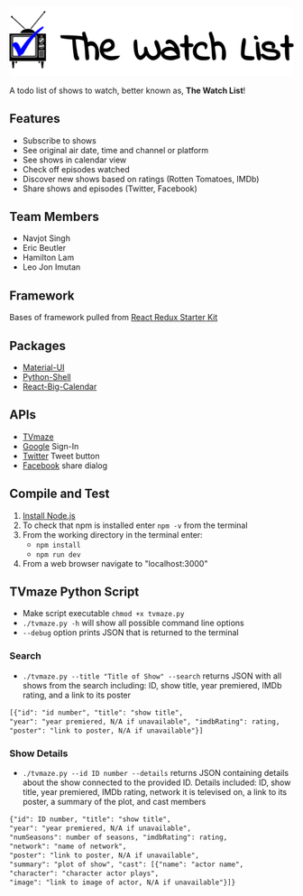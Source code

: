 ![Logo](/logo.png?raw=true.png)

A todo list of shows to watch, better known as, **The Watch List**!

## Features
- Subscribe to shows
- See original air date, time and channel or platform
- See shows in calendar view
- Check off episodes watched
- Discover new shows based on ratings (Rotten Tomatoes, IMDb)
- Share shows and episodes (Twitter, Facebook)

## Team Members
- Navjot Singh
- Eric Beutler
- Hamilton Lam
- Leo Jon Imutan

## Framework
Bases of framework pulled from [React Redux Starter Kit](https://github.com/davezuko/react-redux-starter-kit)

## Packages
- [Material-UI](http://www.material-ui.com/#/)
- [Python-Shell](https://github.com/extrabacon/python-shell)
- [React-Big-Calendar](https://github.com/intljusticemission/react-big-calendar)

## APIs
- [TVmaze](http://www.tvmaze.com/api)
- [Google](https://developers.google.com/identity/sign-in/web/) Sign-In
- [Twitter](https://dev.twitter.com/web/tweet-button) Tweet button
- [Facebook](https://developers.facebook.com/docs/sharing/reference/share-dialog) share dialog

## Compile and Test
1. [Install Node.js](https://nodejs.org/en/)
2. To check that npm is installed enter `npm -v` from the terminal
3. From the working directory in the terminal enter:
    - `npm install`
    - `npm run dev`
4. From a web browser navigate to "localhost:3000"

## TVmaze Python Script
- Make script executable `chmod +x tvmaze.py`
- `./tvmaze.py -h` will show all possible command line options
- `--debug` option prints JSON that is returned to the terminal

### Search
- `./tvmaze.py --title "Title of Show" --search` returns JSON with all shows from the search including: ID, show title, year premiered, IMDb rating, and a link to its poster
```
[{"id": "id number", "title": "show title",
"year": "year premiered, N/A if unavailable", "imdbRating": rating,
"poster": "link to poster, N/A if unavailable"}]
```

### Show Details
- `./tvmaze.py --id ID number --details` returns JSON containing details about the show connected to the provided ID. Details included: ID, show title, year premiered, IMDb rating, network it is televised on, a link to its poster, a summary of the plot, and cast members
```
{"id": ID number, "title": "show title",
"year": "year premiered, N/A if unavailable",
"numSeasons": number of seasons, "imdbRating": rating,
"network": "name of network",
"poster": "link to poster, N/A if unavailable",
"summary": "plot of show", "cast": [{"name": "actor name",
"character": "character actor plays",
"image": "link to image of actor, N/A if unavailable"}]}
```
